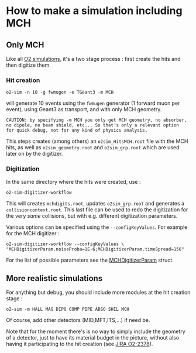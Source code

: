 # How to make a simulation including MCH

## Only MCH

Like all [O2 simulations](../../../../doc/DetectorSimulation.md), it's a two stage process : first create the hits and then digitize them.

### Hit creation

    o2-sim -n 10 -g fwmugen -e TGeant3 -m MCH

will generate 10 events using the `fwmugen` generator (1 forward muon per event), using Geant3 as transport, and with only MCH geometry.

    CAUTION: by specifying -m MCH you only get MCH geometry, no absorber,
    no dipole, no beam shield, etc... So that's only a relevant option
    for quick debug, not for any kind of physics analysis.

This steps creates (among others) an `o2sim_HitsMCH.root` file with the MCH hits, as well as `o2sim_geometry.root` and `o2sim_grp.root` which are used later on by the digitizer.

### Digitization

In the same directory where the hits were created, use :

    o2-sim-digitizer-workflow

This will creates `mchdigits.root`, updates `o2sim_grp.root` and generates a `collisioncontext.root`.
This last file can be used to redo the digitization for the very _same_ collisions, but with e.g. different digitization parameters.

Various options can be specified using the `--configKeyValues`.
For example for the MCH digitizer :

    o2-sim-digitizer-workflow --configKeyValues \
    "MCHDigitizerParam.noiseProba=1E-6;MCHDigitizerParam.timeSpread=150"

For the list of possible parameters see the [MCHDigitizerParam](./include/MCHSimulation/DigitizerParam.h) struct.

## More realistic simulations

For anything but debug, you should include more modules at the hit creation
stage :

    o2-sim -m HALL MAG DIPO COMP PIPE ABSO SHIL MCH

Of course, add other detectors (MID,MFT,ITS,...) if need be.

Note that for the moment there's is no way to simply include the geometry of a detector, just to have its material budget in the picture, without also having it participating to the hit creation (see [JIRA
O2-2378](https://alice.its.cern.ch/jira/browse/O2-2378)).
